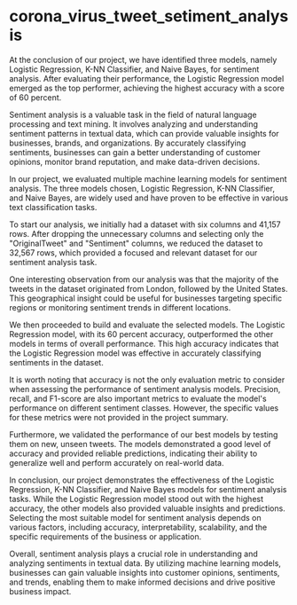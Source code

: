# corona_virus_tweet_setiment_analysis

At the conclusion of our project, we have identified three models, namely Logistic Regression, K-NN Classifier, and Naive Bayes, for sentiment analysis. After evaluating their performance, the Logistic Regression model emerged as the top performer, achieving the highest accuracy with a score of 60 percent.

Sentiment analysis is a valuable task in the field of natural language processing and text mining. It involves analyzing and understanding sentiment patterns in textual data, which can provide valuable insights for businesses, brands, and organizations. By accurately classifying sentiments, businesses can gain a better understanding of customer opinions, monitor brand reputation, and make data-driven decisions.

In our project, we evaluated multiple machine learning models for sentiment analysis. The three models chosen, Logistic Regression, K-NN Classifier, and Naive Bayes, are widely used and have proven to be effective in various text classification tasks.

To start our analysis, we initially had a dataset with six columns and 41,157 rows. After dropping the unnecessary columns and selecting only the "OriginalTweet" and "Sentiment" columns, we reduced the dataset to 32,567 rows, which provided a focused and relevant dataset for our sentiment analysis task.

One interesting observation from our analysis was that the majority of the tweets in the dataset originated from London, followed by the United States. This geographical insight could be useful for businesses targeting specific regions or monitoring sentiment trends in different locations.

We then proceeded to build and evaluate the selected models. The Logistic Regression model, with its 60 percent accuracy, outperformed the other models in terms of overall performance. This high accuracy indicates that the Logistic Regression model was effective in accurately classifying sentiments in the dataset.

It is worth noting that accuracy is not the only evaluation metric to consider when assessing the performance of sentiment analysis models. Precision, recall, and F1-score are also important metrics to evaluate the model's performance on different sentiment classes. However, the specific values for these metrics were not provided in the project summary.

Furthermore, we validated the performance of our best models by testing them on new, unseen tweets. The models demonstrated a good level of accuracy and provided reliable predictions, indicating their ability to generalize well and perform accurately on real-world data.

In conclusion, our project demonstrates the effectiveness of the Logistic Regression, K-NN Classifier, and Naive Bayes models for sentiment analysis tasks. While the Logistic Regression model stood out with the highest accuracy, the other models also provided valuable insights and predictions. Selecting the most suitable model for sentiment analysis depends on various factors, including accuracy, interpretability, scalability, and the specific requirements of the business or application.

Overall, sentiment analysis plays a crucial role in understanding and analyzing sentiments in textual data. By utilizing machine learning models, businesses can gain valuable insights into customer opinions, sentiments, and trends, enabling them to make informed decisions and drive positive business impact.
